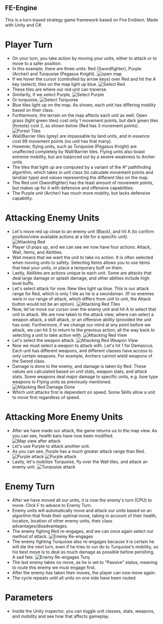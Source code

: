 ## FE-Engine
This is a turn-based strategy game framework based on Fire Emblem. Made with Unity and C#.
# Player Turn
- On your turn, you take action by moving your units, either to attack or to move to a safer position.
- In this example, there are three units: Red (Swordfighter), Purple (Archer) and Turquoise (Pegasus Knight).
![open map](Assets/Images/Readme/ss1.PNG)
- If we hover the cursor (controlled by arrow keys) over Red and hit the A key (select), tiles on the map light up blue.
![Select Red](Assets/Images/Readme/ss2.PNG)
- These tiles are where our red unit can traverse.
- Similarily, if we select Purple,
![Select Purple](Assets/Images/Readme/ss3.PNG)
- Or turquoise,
![Select Turquoise](Assets/Images/Readme/ss4.PNG)
- Blue tiles light up on the map. As shown, each unit has differing moblity based on their class.
- Furthermore, the terrain on the map affects each unit as well. Open grass (light green tiles) cost only 1 movement points, but dark green tiles (forests) cost 2, as shown below (Red has 3 movement points).
![Forest Tiles](Assets/Images/Readme/ss17.PNG)
- Wall/Barrier tiles (grey) are impassable by land units, and in essence cost 99 movement points (no unit has that many).
- However, flying units, such as Turquoise (Pegasus Knight) are unaffected completely by Wall/Barrier tiles. Flying units also boast extreme mobility, but are balanced out by a severe weakness to Archer units.
- The tiles that light up are computed by a variant of the A* pathfinding algorithm, which takes in unit class (to calculate movement points and land/air type) and values representing the different tiles on the map.
- The Red unit (Swordfighter) has the least amount of movement points, but makes up for it with defensive and offensive capabilities.
- The Purple unit (Archer) has much more moblity, but lacks defensive capability.
# Attacking Enemy Units
- Let's move red up close to an enemy unit (Black), and hit A (to confirm position/view available actions at a tile for a specific unit).
![Attacking Red](Assets/Images/Readme/ss5.PNG)
- Player UI pops up, and we can see we now have four actions: Attack, Wait, Items, and Abilities.
- Wait means that we want the unit to take no action. It is often selected when moving units to safety. Selecting Items allows you to use items that heal your units, or place a temporary buff on them.
- Lastly, Abilities are actions unique to each unit. Some are attacks that deal large damage or splash damage, and other ablities include high level buffs.
- Let's select attack for now. New tiles light up blue. This is our attack range for Red, which is only 1 tile as he is a swordsman. (If no enemies were in our range of attack, which differs from unit to unit, the Attack button would not be an option).
![Attacking Red Tiles](Assets/Images/Readme/ss6.PNG)
- Now, let've move our cursor over the enemy unit and hit A to select that unit to attack. We are now taken to the attack view, where can select a weapon attack, a skill attack, or an offensive ability (provided the unit has one). Furthermore, if we change our mind at any point before we attack, we can hit S to return to the previous action, all the way back to selecting a unit to take action with.
![Attacking Red View](Assets/Images/Readme/ss8.PNG)
- Let's select the weapon attack.
![Attacking Red Weapon View](Assets/Images/Readme/ss9.PNG)
- Now we must select a weapon to attack with. Let's hit 1 for Damascus. Each unit has different weapons, and different classes have access to only certain weapons. For example, Archers cannot wield weapons of the Sword class.
- Damage is done to the enemy, and damage is taken by Red. These values are calculated based on unit stats, weapon stats, and attack stats. Some weapons deal major damage to specific units, e.g. bow type weapons to Flying units as previously mentioned.
![Attacking Red Damage Done](Assets/Images/Readme/ss10.PNG)
- Which unit attacks first is dependent on speed. Some Skills allow a unit to move first regardless of speed.
# Attacking More Enemy Units
- After we have made our attack, the game returns us to the map view. As you can see, health bars have now been modified.
![Map view after attack](Assets/Images/Readme/ss11.PNG)
- Let's use Purple to attack another unit.
- As you can see, Purple has a much greater attack range than Red.
![Purple attack](Assets/Images/Readme/ss16.PNG)
![Purple attack](Assets/Images/Readme/ss12.PNG)
- Lastly, let's mobilize Turquoise, fly over the Wall tiles, and attack an enemy unit.
![Turqouise attack](Assets/Images/Readme/ss13.PNG)
# Enemy Turn
- After we have moved all our units, it is now the enemy's turn (CPU) to move. Click F to advace to Enemy Turn.
- Enemy units will automatically move and attack our units based on an algorithm that finds their optimal move, taking in account of their health, location, location of other enemy units, their class advantages/disadvantages.
- The enemy fighing Red re-engages, and we can once again select our method of attack.
![Enemy Re-engages](Assets/Images/Readme/ss14.PNG)
- The enemy fighting Turquoise also re-engages because it is certain he will die the next turn, even if he tries to run do to Turquoise's mobility, so his best move is to deal as much damage as possible before perishing. A sad fate.
![Enemy Re-engages Turq](Assets/Images/Readme/ss15.PNG)
- The last enemy takes no move, as he is set to "Passive" status, meaning to route this enemy we must engage first.
- After the enemy has taken their moves, the player can now move again.
- The cycle repeats until all units on one side have been routed.
# Parameters
- Inside the Unity inspector, you can toggle unit classes, stats, weapons, and mobility and see how that affects gameplay.



